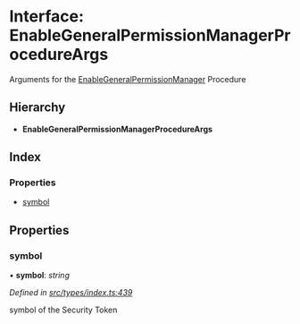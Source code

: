 # Interface: EnableGeneralPermissionManagerProcedureArgs

Arguments for the [EnableGeneralPermissionManager](../enums/_types_index_.proceduretype.md#enablegeneralpermissionmanager) Procedure

## Hierarchy

* **EnableGeneralPermissionManagerProcedureArgs**

## Index

### Properties

* [symbol](_types_index_.enablegeneralpermissionmanagerprocedureargs.md#symbol)

## Properties

###  symbol

• **symbol**: *string*

*Defined in [src/types/index.ts:439](https://github.com/PolymathNetwork/polymath-sdk/blob/550676f/src/types/index.ts#L439)*

symbol of the Security Token

